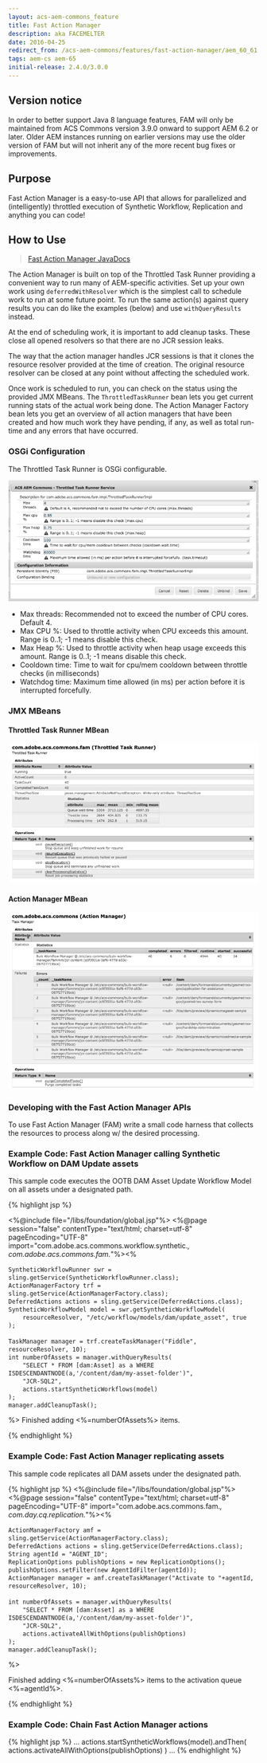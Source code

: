 ```yaml
---
layout: acs-aem-commons_feature
title: Fast Action Manager
description: aka FACEMELTER
date: 2016-04-25
redirect_from: /acs-aem-commons/features/fast-action-manager/aem_60_61.html
tags: aem-cs aem-65
initial-release: 2.4.0/3.0.0
---
```


## Version notice

In order to better support Java 8 language features, FAM will only be maintained from ACS Commons version 3.9.0 onward to support AEM 6.2 or later.  Older AEM instances running on earlier versions may use the older version of FAM but will not inherit any of the more recent bug fixes or improvements.

## Purpose

Fast Action Manager is a easy-to-use API that allows for parallelized and (intelligently) throttled execution of Synthetic Workflow, Replication and anything you can code!

## How to Use

> [Fast Action Manager JavaDocs](http://adobe-consulting-services.github.io/acs-aem-commons/apidocs/com/adobe/acs/commons/fam/package-summary.html)

The Action Manager is built on top of the Throttled Task Runner providing a convenient way to run many of AEM-specific activities.  Set up your own work using `deferredWithResolver` which is the simplest call to schedule work to run at some future point.  To run the same action(s) against query results you can do like the examples (below) and use `withQueryResults` instead.

At the end of scheduling work, it is important to add cleanup tasks.  These close all opened resolvers so that there are no JCR session leaks.

The way that the action manager handles JCR sessions is that it clones the resource resolver provided at the time of creation.  The original resource resolver can be closed at any point without affecting the scheduled work.

Once work is scheduled to run, you can check on the status using the provided JMX MBeans.  The `ThrottledTaskRunner` bean lets you get current running stats of the actual work being done.  The Action Manager Factory bean lets you get an overview of all action managers that have been created and how much work they have pending, if any, as well as total run-time and any errors that have occurred.

### OSGi Configuration

The Throttled Task Runner is OSGi configurable.

![Throttled Task Runner - OSGi Configuration](images/throttled-task-runner-osgi.png)

* Max threads: Recommended not to exceed the number of CPU cores. Default 4.
* Max CPU %: Used to throttle activity when CPU exceeds this amount. Range is 0..1; -1 means disable this check.
* Max Heap %: Used to throttle activity when heap usage exceeds this amount. Range is 0..1; -1 means disable this check.
* Cooldown time: Time to wait for cpu/mem cooldown between throttle checks (in milliseconds)
* Watchdog time: Maximum time allowed (in ms) per action before it is interrupted forcefully.

### JMX MBeans

#### Throttled Task Runner MBean 

![Throttled Task Runner - JMX Mbean](images/throttled-task-runner-jmx.png)

#### Action Manager MBean 

![Action Manager - JMX Mbean](images/action-manager-jmx.png)

### Developing with the Fast Action Manager APIs

To use Fast Action Manager (FAM) write a small code harness that collects the resources to process along w/ the desired processing.

### Example Code: Fast Action Manager calling Synthetic Workflow on DAM Update assets

This sample code executes the OOTB DAM Asset Update Workflow Model on all assets under a designated path.

{% highlight jsp %}

<%@include file="/libs/foundation/global.jsp"%>
<%@page session="false"
        contentType="text/html; charset=utf-8"
        pageEncoding="UTF-8"
        import="com.adobe.acs.commons.workflow.synthetic.*,      
                com.adobe.acs.commons.fam.*"%><%

    SyntheticWorkflowRunner swr = sling.getService(SyntheticWorkflowRunner.class);
    ActionManagerFactory trf = sling.getService(ActionManagerFactory.class);
    DeferredActions actions = sling.getService(DeferredActions.class);
    SyntheticWorkflowModel model = swr.getSyntheticWorkflowModel(
        resourceResolver, "/etc/workflow/models/dam/update_asset", true
    );

    TaskManager manager = trf.createTaskManager("Fiddle", resourceResolver, 10);
    int numberOfAssets = manager.withQueryResults(
        "SELECT * FROM [dam:Asset] as a WHERE ISDESCENDANTNODE(a,'/content/dam/my-asset-folder')",
        "JCR-SQL2",
        actions.startSyntheticWorkflows(model)
    );
    manager.addCleanupTask();
%>
Finished adding <%=numberOfAssets%> items.

{% endhighlight %}


### Example Code: Fast Action Manager replicating assets

This sample code replicates all DAM assets under the designated path.

{% highlight jsp %}
<%@include file="/libs/foundation/global.jsp"%>
<%@page session="false"
        contentType="text/html; charset=utf-8"
        pageEncoding="UTF-8"
        import="com.adobe.acs.commons.fam.*,
               com.day.cq.replication.*"%><%

    ActionManagerFactory amf = sling.getService(ActionManagerFactory.class);
    DeferredActions actions = sling.getService(DeferredActions.class);
    String agentId = "AGENT_ID";
    ReplicationOptions publishOptions = new ReplicationOptions();
    publishOptions.setFilter(new AgentIdFilter(agentId));
    ActionManager manager = amf.createTaskManager("Activate to "+agentId, resourceResolver, 10);

    int numberOfAssets = manager.withQueryResults(
        "SELECT * FROM [dam:Asset] as a WHERE ISDESCENDANTNODE(a,'/content/dam/my-asset-folder')",
        "JCR-SQL2",
        actions.activateAllWithOptions(publishOptions)
    );
    manager.addCleanupTask();
%>

Finished adding <%=numberOfAssets%> items to the activation queue <%=agentId%>.

{% endhighlight %}


### Example Code: Chain Fast Action Manager actions
{% highlight jsp %}
...
actions.startSyntheticWorkflows(model).andThen(
   actions.activateAllWithOptions(publishOptions)
)
...
{% endhighlight %}